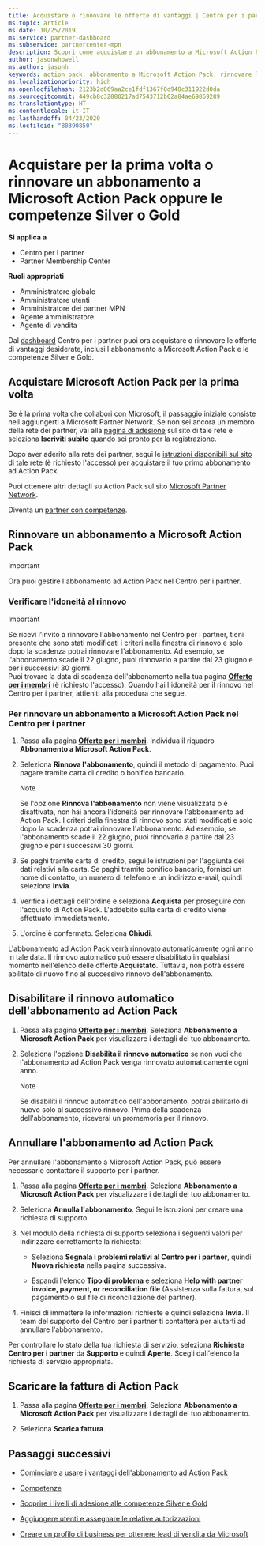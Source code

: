 ```yaml
---
title: Acquistare o rinnovare le offerte di vantaggi | Centro per i partner
ms.topic: article
ms.date: 10/25/2019
ms.service: partner-dashboard
ms.subservice: partnercenter-mpn
description: Scopri come acquistare un abbonamento a Microsoft Action Pack e iniziare a sfruttare i vantaggi offerti da Action Pack. Scopri anche come effettuare il rinnovo o l'annullamento, come visualizzare la fattura e altro ancora.
author: jasonwhowell
ms.author: jasonh
keywords: action pack, abbonamento a Microsoft Action Pack, rinnovare l'abbonamento a Microsoft Action Pack, rinnovare action pack, ottenere action pack
ms.localizationpriority: high
ms.openlocfilehash: 2123b2d069aa2ce1fdf1367f0d948c311922d0da
ms.sourcegitcommit: 449cb8c32880217ad7543712b02a84ae69869289
ms.translationtype: HT
ms.contentlocale: it-IT
ms.lasthandoff: 04/23/2020
ms.locfileid: "80390850"
---
```

# <a name="buy-for-the-first-time-or-renew-a-microsoft-action-pack-subscription-or-the-silver-or-gold-competencies"></a>Acquistare per la prima volta o rinnovare un abbonamento a Microsoft Action Pack oppure le competenze Silver o Gold

**Si applica a**

-  Centro per i partner
-  Partner Membership Center

**Ruoli appropriati**
-   Amministratore globale
-   Amministratore utenti
-   Amministratore dei partner MPN
-   Agente amministratore
-   Agente di vendita

Dal [dashboard](https://docs.microsoft.com/partner-center/) Centro per i partner puoi ora acquistare o rinnovare le offerte di vantaggi desiderate, inclusi l'abbonamento a Microsoft Action Pack e le competenze Silver e Gold. 

## <a name="buy-microsoft-action-pack-for-the-first-time"></a>Acquistare Microsoft Action Pack per la prima volta

Se è la prima volta che collabori con Microsoft, il passaggio iniziale consiste nell'aggiungerti a Microsoft Partner Network. Se non sei ancora un membro della rete dei partner, vai alla [pagina di adesione](https://partner.microsoft.com/membership) sul sito di tale rete e seleziona **Iscriviti subito** quando sei pronto per la registrazione. 

Dopo aver aderito alla rete dei partner, segui le [istruzioni disponibili sul sito di tale rete](https://partner.microsoft.com/membership/action-pack) (è richiesto l'accesso) per acquistare il tuo primo abbonamento ad Action Pack. 

Puoi ottenere altri dettagli su Action Pack sul sito [Microsoft Partner Network](https://partner.microsoft.com/membership/internal-use-software#simple-tab-content-3).

Diventa un [partner con competenze](https://partner.microsoft.com/membership/competencies). 

## <a name="renew-a-microsoft-action-pack-subscription"></a>Rinnovare un abbonamento a Microsoft Action Pack

>[!IMPORTANT]
>Ora puoi gestire l'abbonamento ad Action Pack nel Centro per i partner.

### <a name="check-your-renewal-eligibility"></a>Verificare l'idoneità al rinnovo

>[!IMPORTANT]
>Se ricevi l'invito a rinnovare l'abbonamento nel Centro per i partner, tieni presente che sono stati modificati i criteri nella finestra di rinnovo e solo dopo la scadenza potrai rinnovare l'abbonamento. Ad esempio, se l'abbonamento scade il 22 giugno, puoi rinnovarlo a partire dal 23 giugno e per i successivi 30 giorni.       
>Puoi trovare la data di scadenza dell'abbonamento nella tua pagina [**Offerte per i membri**](https://partnercenter.microsoft.com/pcv/partnership/offers) (è richiesto l'accesso). Quando hai l'idoneità per il rinnovo nel Centro per i partner, attieniti alla procedura che segue.  

### <a name="to-renew-a-microsoft-action-pack-subscription-in-the-partner-center"></a>Per rinnovare un abbonamento a Microsoft Action Pack nel Centro per i partner

1. Passa alla pagina [**Offerte per i membri**](https://partnercenter.microsoft.com/pcv/partnership/offers). Individua il riquadro **Abbonamento a Microsoft Action Pack**.  

2. Seleziona **Rinnova l'abbonamento**, quindi il metodo di pagamento. Puoi pagare tramite carta di credito o bonifico bancario.

    >[!NOTE]
    >Se l'opzione **Rinnova l'abbonamento** non viene visualizzata o è disattivata, non hai ancora l'idoneità per rinnovare l'abbonamento ad Action Pack. I criteri della finestra di rinnovo sono stati modificati e solo dopo la scadenza potrai rinnovare l'abbonamento. Ad esempio, se l'abbonamento scade il 22 giugno, puoi rinnovarlo a partire dal 23 giugno e per i successivi 30 giorni.  

3. Se paghi tramite carta di credito, segui le istruzioni per l'aggiunta dei dati relativi alla carta. Se paghi tramite bonifico bancario, fornisci un nome di contatto, un numero di telefono e un indirizzo e-mail, quindi seleziona **Invia**. 
     
4. Verifica i dettagli dell'ordine e seleziona **Acquista** per proseguire con l'acquisto di Action Pack. L'addebito sulla carta di credito viene effettuato immediatamente.

5. L'ordine è confermato. Seleziona **Chiudi**.

L'abbonamento ad Action Pack verrà rinnovato automaticamente ogni anno in tale data. Il rinnovo automatico può essere disabilitato in qualsiasi momento nell'elenco delle offerte **Acquistato**. Tuttavia, non potrà essere abilitato di nuovo fino al successivo rinnovo dell'abbonamento. 


## <a name="turn-off-automatic-action-pack-subscription-renewal"></a>Disabilitare il rinnovo automatico dell'abbonamento ad Action Pack

1. Passa alla pagina [**Offerte per i membri**](https://partnercenter.microsoft.com/pcv/partnership/offers).  Seleziona **Abbonamento a Microsoft Action Pack** per visualizzare i dettagli del tuo abbonamento. 

2. Seleziona l'opzione **Disabilita il rinnovo automatico** se non vuoi che l'abbonamento ad Action Pack venga rinnovato automaticamente ogni anno. 

    >[!NOTE]
    >Se disabiliti il rinnovo automatico dell'abbonamento, potrai abilitarlo di nuovo solo al successivo rinnovo. Prima della scadenza dell'abbonamento, riceverai un promemoria per il rinnovo.


## <a name="cancel-your-action-pack-subscription"></a>Annullare l'abbonamento ad Action Pack

Per annullare l'abbonamento a Microsoft Action Pack, può essere necessario contattare il supporto per i partner.

1. Passa alla pagina [**Offerte per i membri**](https://partnercenter.microsoft.com/pcv/partnership/offers). Seleziona **Abbonamento a Microsoft Action Pack** per visualizzare i dettagli del tuo abbonamento. 

3. Seleziona **Annulla l'abbonamento**. Segui le istruzioni per creare una richiesta di supporto. 

4. Nel modulo della richiesta di supporto seleziona i seguenti valori per indirizzare correttamente la richiesta:

    -  Seleziona **Segnala i problemi relativi al Centro per i partner**, quindi **Nuova richiesta** nella pagina successiva.

    -  Espandi l'elenco **Tipo di problema** e seleziona **Help with partner invoice, payment, or reconciliation file** (Assistenza sulla fattura, sul pagamento o sul file di riconciliazione del partner). 

5. Finisci di immettere le informazioni richieste e quindi seleziona **Invia**. Il team del supporto del Centro per i partner ti contatterà per aiutarti ad annullare l'abbonamento.

Per controllare lo stato della tua richiesta di servizio, seleziona **Richieste Centro per i partner** da **Supporto** e quindi **Aperte**. Scegli dall'elenco la richiesta di servizio appropriata.  

## <a name="download-your-action-pack-invoice"></a>Scaricare la fattura di Action Pack

1. Passa alla pagina [**Offerte per i membri**](https://partnercenter.microsoft.com/pcv/partnership/offers). Seleziona **Abbonamento a Microsoft Action Pack** per visualizzare i dettagli del tuo abbonamento. 

3. Seleziona **Scarica fattura**.
 
## <a name="next-steps"></a>Passaggi successivi

-   [Cominciare a usare i vantaggi dell'abbonamento ad Action Pack](manage-your-partner-network-benefits.md)

-   [Competenze](learn-about-competencies.md)

-   [Scoprire i livelli di adesione alle competenze Silver e Gold](https://partner.microsoft.com/membership/internal-use-software#simple-tab-content-2)

-   [Aggiungere utenti e assegnare le relative autorizzazioni](create-user-accounts-and-set-permissions.md)

-   [Creare un profilo di business per ottenere lead di vendita da Microsoft](create-a-marketing-profile.md)



